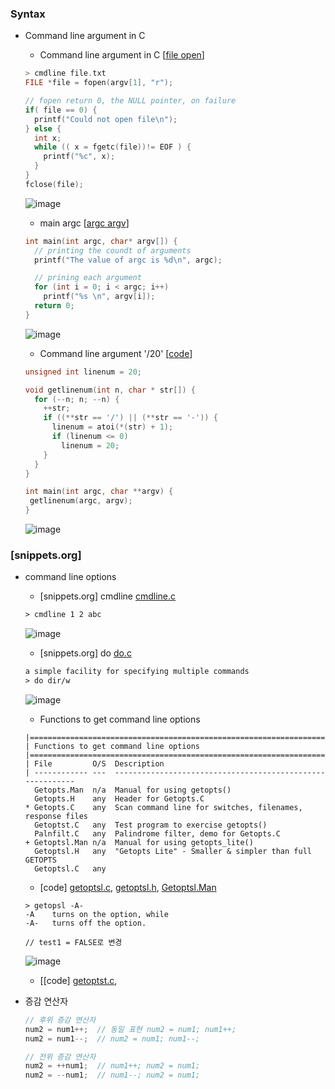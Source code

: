 ### Syntax
* Command line argument in C
    * Command line argument in C [[file open](https://github.com/csbyun-data/C-Pro/blob/main/chap01/Syntax/arg_file_open.c)]
    ```c
    > cmdline file.txt
    FILE *file = fopen(argv[1], "r");

    // fopen return 0, the NULL pointer, on failure
    if( file == 0) {
      printf("Could not open file\n");
    } else {
      int x;
      while (( x = fgetc(file))!= EOF ) {
        printf("%c", x);
      }
    }
    fclose(file);
    ```
    ![image](https://github.com/user-attachments/assets/c2b81abd-95a5-4f10-ad37-e91ad2fc899c)

    
    * main argc [[argc argv](https://github.com/csbyun-data/C-Pro/blob/main/chap01/Syntax/main_argc.c)]
    ```c
    int main(int argc, char* argv[]) {
      // printing the coundt of arguments
      printf("The value of argc is %d\n", argc);

      // prining each argument
      for (int i = 0; i < argc; i++)
        printf("%s \n", argv[i]);
      return 0;
    }
    ```
    ![image](https://github.com/user-attachments/assets/e5b98ca0-675c-40d3-a996-0efb67329a7e)


    
    * Command line argument '/20' [[code]()]
    ```c
    unsigned int linenum = 20;

    void getlinenum(int n, char * str[]) {
      for (--n; n; --n) {
        ++str;
        if ((**str == '/') || (**str == '-')) {
          linenum = atoi(*(str) + 1);
          if (linenum <= 0)
            linenum = 20;
        }
      }
    }
   
   int main(int argc, char **argv) {
     getlinenum(argc, argv);
   }
   ```
    ![image](https://github.com/user-attachments/assets/b63f8fb0-85b5-40b5-bb70-0963a1cc3cf8)  


### [snippets.org]
* command line options
   * [snippets.org] cmdline [cmdline.c](https://github.com/csbyun-data/C-Pro/blob/main/chap01/Syntax/cmdline.c)
   ```txt
   > cmdline 1 2 abc
   ```
   ![image](https://github.com/user-attachments/assets/87784b32-e090-4ad0-9319-45c84e13df33)

   * [snippets.org] do [do.c](https://github.com/csbyun-data/C-Pro/blob/main/chap01/Syntax/do.c)
   ```txt
   a simple facility for specifying multiple commands
   > do dir/w
   ```
   ![image](https://github.com/user-attachments/assets/08487916-a36b-42ad-964b-4932c9ef1f2f)

   *  Functions to get command line options
   ```
   |=============================================================================
   | Functions to get command line options
   |=============================================================================
   | File         O/S  Description
   | ------------ ---  ----------------------------------------------------------
     Getopts.Man  n/a  Manual for using getopts()
     Getopts.H    any  Header for Getopts.C
   * Getopts.C    any  Scan command line for switches, filenames, response files
     Getoptst.C   any  Test program to exercise getopts()
     Palnfilt.C   any  Palindrome filter, demo for Getopts.C
   + Getoptsl.Man n/a  Manual for using getopts_lite()
     Getoptsl.H   any  "Getopts Lite" - Smaller & simpler than full GETOPTS
     Getoptsl.C   any
   ```
   * [code] [getoptsl.c](https://github.com/csbyun-data/C-Pro/blob/main/chap01/Syntax/getoptsl.c), [getoptsl.h](https://github.com/csbyun-data/C-Pro/blob/main/chap01/Syntax/getoptsl.h), [Getoptsl.Man](https://github.com/vonj/snippets.org/blob/master/getoptsl.man)
   ```
   > getopsl -A-
   -A    turns on the option, while
   -A-   turns off the option.

   // test1 = FALSE로 변경
   ```
   ![image](https://github.com/user-attachments/assets/8c3f795d-4b36-46d0-bff2-0b94d5a4c53b)
   * [[code] [getoptst.c](), 


   
  

* 증감 연산자
    ```c
    // 후위 증감 연산자
    num2 = num1++;  // 동일 표현 num2 = num1; num1++;
    num2 = num1--;  // num2 = num1; num1--;
  
    // 전위 증감 연산자
    num2 = ++num1;  // num1++; num2 = num1;
    num2 = --num1;  // num1--; num2 = num1;
    ```
